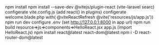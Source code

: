 
npm install
npm install --save-dev @vitejs/plugin-react (vite-laravel searc)
configerate vite.config.js (add react() in plugins)
configerate welcome.blade.php with(
    @viteReactRefresh
@vite('resources/js/app.js'))
npm run dev
configure .env (set http://127.0.0.1:8000 in app url)
npm run build
resource=>js=>components=>HelloReact.jsx 
app.js (import HelloReact.js)
npm install react@latest react-dom@latest
npm i -D react-router-dom@latest